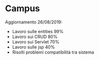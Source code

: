 # Campus

Aggiornamento 26/08/2019:

* Lavoro sulle entities 99%
* Lavoro sui CRUD 80%
* Lavoro sui Servlet 70%
* Lavoro sulle jsp 40%
* Risolti problemi compatibilità tra sistema

